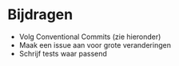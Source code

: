# Bijdragen
- Volg Conventional Commits (zie hieronder)
- Maak een issue aan voor grote veranderingen
- Schrijf tests waar passend